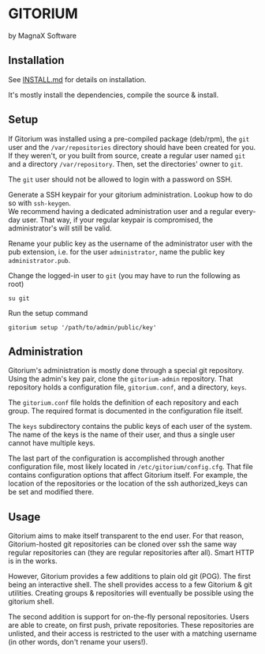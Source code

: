 GITORIUM
========

by MagnaX Software

Installation
------------

See [INSTALL.md](INSTALL.md) for details on installation. 

It's mostly install the dependencies, compile the source & install.

Setup
-----

If Gitorium was installed using a pre-compiled package (deb/rpm), the `git` user 
and the `/var/repositories` directory should have been created for you. If they 
weren't, or you built from source, create a regular user named `git` and a 
directory `/var/repository`. Then, set the directories' owner to `git`. 

The `git` user should not be allowed to login with a password on SSH.

Generate a SSH keypair for your gitorium administration. Lookup how to do so 
with `ssh-keygen`.  
We recommend having a dedicated administration user and a regular every-day 
user. That way, if your regular keypair is compromised, the administrator's will 
still be valid.

Rename your public key as the username of the administrator user with the pub 
extension, i.e. for the user `administrator`, name the public key 
`administrator.pub`.

Change the logged-in user to `git` (you may have to run the following as root)

    su git

Run the setup command

    gitorium setup '/path/to/admin/public/key'

Administration
--------------

Gitorium's administration is mostly done through a special git repository. Using 
the admin's key pair, clone the `gitorium-admin` repository. That repository 
holds a configuration file, `gitorium.conf`, and a directory, `keys`.

The `gitorium.conf` file holds the definition of each repository and each group. 
The required format is documented in the configuration file itself.

The `keys` subdirectory contains the public keys of each user of the system. The 
name of the keys is the name of their user, and thus a single user cannot have 
multiple keys.

The last part of the configuration is accomplished through another configuration 
file, most likely located in `/etc/gitorium/config.cfg`. That file contains 
configuration options that affect Gitorium itself. For example, the location of 
the repositories or the location of the ssh authorized_keys can be set and 
modified there.

Usage
-----

Gitorium aims to make itself transparent to the end user. For that reason, 
Gitorium-hosted git repositories can be cloned over ssh the same way regular 
repositories can (they are regular repositories after all). Smart HTTP is in the 
works.

However, Gitorium provides a few additions to plain old git (POG). The first 
being an interactive shell. The shell provides access to a few Gitorium & git 
utilities. Creating groups & repositories will eventually be possible using the 
gitorium shell.

The second addition is support for on-the-fly personal repositories. Users are 
able to create, on first push, private repositories. These repositories are 
unlisted, and their access is restricted to the user with a matching username 
(in other words, don't rename your users!).